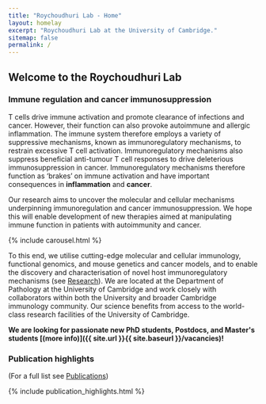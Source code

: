 ```yaml
---
title: "Roychoudhuri Lab - Home"
layout: homelay
excerpt: "Roychoudhuri Lab at the University of Cambridge."
sitemap: false
permalink: /
---
```


## Welcome to the Roychoudhuri Lab
### Immune regulation and cancer immunosuppression

T cells drive immune activation and promote clearance of infections and cancer. However, their function can also provoke autoimmune and allergic inflammation. The immune system therefore employs a variety of suppressive mechanisms, known as immunoregulatory mechanisms, to restrain excessive T cell activation. Immunoregulatory mechanisms also suppress beneficial anti-tumour T cell responses to drive deleterious immunosuppression in cancer. Immunoregulatory mechanisms therefore function as ‘brakes’ on immune activation and have important consequences in **inflammation** and **cancer**.

Our research aims to uncover the molecular and cellular mechanisms underpinning immunoregulation and cancer immunosuppression. We hope this will enable development of new therapies aimed at manipulating immune function in patients with autoimmunity and cancer.

{% include carousel.html %}

To this end, we utilise cutting-edge molecular and cellular immunology, functional genomics, and mouse genetics and cancer models, and to enable the discovery and characterisation of novel host immunoregulatory mechanisms (see [Research](research)). We are located at the Department of Pathology at the University of Cambridge and work closely with collaborators within both the University and broader Cambridge immunology community. Our science benefits from access to the world-class research facilities of the University of Cambridge.


 **We are looking for passionate new PhD students, Postdocs, and Master's students [(more info)]({{ site.url }}{{ site.baseurl }}/vacancies)!**

### Publication highlights
(For a full list see [Publications](publications))
<div id="gridid">
{% include publication_highlights.html %}
</div>
<p> &nbsp; </p>

